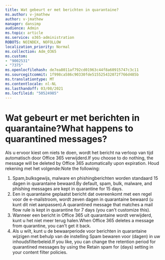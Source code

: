 ```yaml
---
title: Wat gebeurt er met berichten in quarantaine?
ms.author: v-jmathew
author: v-jmathew
manager: dansimp
audience: Admin
ms.topic: article
ms.service: o365-administration
ROBOTS: NOINDEX, NOFOLLOW
localization_priority: Normal
ms.collection: Adm_O365
ms.custom:
- "9002531"
- "7375"
ms.openlocfilehash: de7ea8011af792cd01963c44f8a60915747c3c11
ms.sourcegitcommit: 1f998ca586c90330fde515525432072f766d485b
ms.translationtype: MT
ms.contentlocale: nl-NL
ms.lasthandoff: 03/08/2021
ms.locfileid: "50524985"
---
```

# <a name="what-happens-to-quarantined-messages"></a><span data-ttu-id="975a8-102">Wat gebeurt er met berichten in quarantaine?</span><span class="sxs-lookup"><span data-stu-id="975a8-102">What happens to quarantined messages?</span></span>

<span data-ttu-id="975a8-103">Als u ervoor kiest om niets te doen, wordt het bericht na verloop van tijd automatisch door Office 365 verwijderd.</span><span class="sxs-lookup"><span data-stu-id="975a8-103">If you choose to do nothing, the message will be deleted by Office 365 automatically upon expiration.</span></span> <span data-ttu-id="975a8-104">Houd rekening met het volgende:</span><span class="sxs-lookup"><span data-stu-id="975a8-104">Note the following:</span></span>

1. <span data-ttu-id="975a8-105">Spam,bulksgewijs, malware en phishingberichten worden standaard 15 dagen in quarantaine bewaard.</span><span class="sxs-lookup"><span data-stu-id="975a8-105">By default, spam, bulk, malware, and phishing messages are kept in quarantine for 15 days.</span></span>
2. <span data-ttu-id="975a8-106">Een in quarantaine geplaatst bericht dat overeenkomt met een regel voor de e-mailstroom, wordt zeven dagen in quarantaine bewaard (u kunt dit niet aanpassen).</span><span class="sxs-lookup"><span data-stu-id="975a8-106">A quarantined message that matches a mail flow rule is kept in quarantine for 7 days (you can't customize this).</span></span>
3. <span data-ttu-id="975a8-107">Wanneer een bericht in Office 365 uit quarantaine wordt verwijderd, kunt u het niet meer terug halen.</span><span class="sxs-lookup"><span data-stu-id="975a8-107">When Office 365 deletes a message from quarantine, you can't get it back.</span></span>
4. <span data-ttu-id="975a8-108">Als u wilt, kunt u de bewaarperiode voor berichten in quarantaine wijzigen met behulp van de instelling Spam bewaren voor (dagen) in uw inhoudsfilterbeleid.</span><span class="sxs-lookup"><span data-stu-id="975a8-108">If you like, you can change the retention period for quarantined messages by using the Retain spam for (days) setting in your content filter policies.</span></span>
